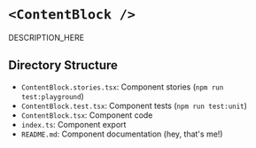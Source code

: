 # `<ContentBlock />`

DESCRIPTION_HERE

## Directory Structure

- `ContentBlock.stories.tsx`: Component stories (`npm run test:playground`)
- `ContentBlock.test.tsx`: Component tests (`npm run test:unit`)
- `ContentBlock.tsx`: Component code
- `index.ts`: Component export
- `README.md`: Component documentation (hey, that's me!)
